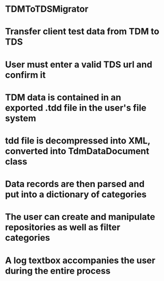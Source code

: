 # TDMToTDSMigrator

# Transfer client test data from TDM to TDS

# User must enter a valid TDS url and confirm it

# TDM data is contained in an exported .tdd file in the user's file system
# tdd file is decompressed into XML, converted into TdmDataDocument class
# Data records are then parsed and put into a dictionary of categories

# The user can create and manipulate repositories as well as filter categories

# A log textbox accompanies the user during the entire process
